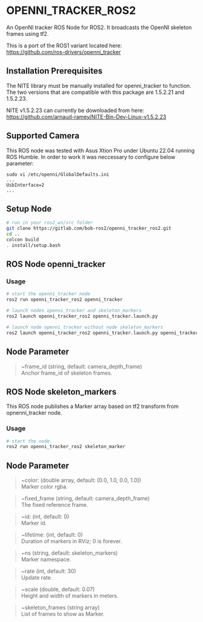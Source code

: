 # OPENNI_TRACKER_ROS2

An OpenNI tracker ROS Node for ROS2. 
It broadcasts the OpenNI skeleton frames using tf2.

This is a port of the ROS1 variant located here:\
https://github.com/ros-drivers/openni_tracker

## Installation Prerequisites

The NITE library must be manually installed for openni_tracker to function. 
The two versions that are compatible with this package are 1.5.2.21 and 1.5.2.23.

NITE v1.5.2.23 can currently be downloaded from here:\
https://github.com/arnaud-ramey/NITE-Bin-Dev-Linux-v1.5.2.23

## Supported Camera

This ROS node was tested with Asus Xtion Pro under Ubuntu 22.04 running ROS Humble. 
In order to work it was neccessary to configure below parameter:

```
sudo vi /etc/openni/GlobalDefaults.ini
...
UsbInterface=2
...
```
## Setup Node ##

```bash
# run in your ros2_ws/src folder
git clone https://gitlab.com/bob-ros2/openni_tracker_ros2.git
cd ..
colcon build
. install/setup.bash
```

## ROS Node openni_tracker

### Usage

```bash
# start the openni_tracker node
ros2 run openni_tracker_ros2 openni_tracker

# launch nodes openni_tracker and skeleton_markers
ros2 launch openni_tracker_ros2 openni_tracker.launch.py

# launch node openni_tracker without node skeleton_markers
ros2 launch openni_tracker_ros2 openni_tracker.launch.py openni_tracker:=false
```

## Node Parameter
> ~frame_id (string, default: camera_depth_frame)\
Anchor frame_id of skeleton frames.

## ROS Node skeleton_markers
This ROS node publishes a Marker array based on tf2 transform from opnenni_tracker node.

### Usage

```bash
# start the node.
ros2 run openni_tracker_ros2 skeleton_marker
```

## Node Parameter

> ~color: (double array, default: [0.0, 1.0, 0.0, 1.0])\
Marker color rgba.

> ~fixed_frame (string, default: camera_depth_frame)\
The fixed reference frame.

> ~id: (int, default: 0)\
Marker id.

> ~lifetime: (int, default: 0)\
Duration of markers in RViz; 0 is forever.

> ~ns (string, default: skeleton_markers)\
Marker namespace.

> ~rate (int, default: 30)\
Update rate.

> ~scale (double, default: 0.07)\
Height and width of markers in meters.

> ~skeleton_frames (string array)\
List of frames to show as Marker.

